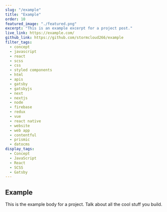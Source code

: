 ```yaml
---
slug: "/example"
title: "Example"
order: 10
featured_image: "./featured.png"
excerpt: "This is an example excerpt for a project post."
live_link: https://example.com/
github_link: https://github.com/stormcloud266/example
filter_tags:
  - concept
  - javascript
  - react
  - scss
  - css
  - styled components
  - html
  - apis
  - gatsby
  - gatsbyjs
  - next
  - nextjs
  - node
  - firebase
  - redux
  - vue
  - react native
  - website
  - web app
  - contentful
  - prismic
  - datocms
display_tags:
  - Concept
  - JavaScript
  - React
  - SCSS
  - Gatsby
---
```


## Example

This is the example body for a project. Talk about all the cool stuff you build.
